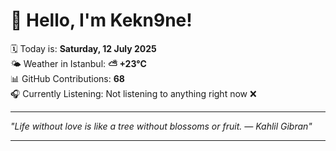 # 👋 Hello, I'm Kekn9ne!

🗓️ Today is: **Saturday, 12 July 2025**  
🌤️ Weather in Istanbul: **⛅️  +23°C**  
📊 GitHub Contributions: **68**  
🎧 Currently Listening: Not listening to anything right now ❌

---

_"Life without love is like a tree without blossoms or fruit. — *Kahlil Gibran*"_

---
